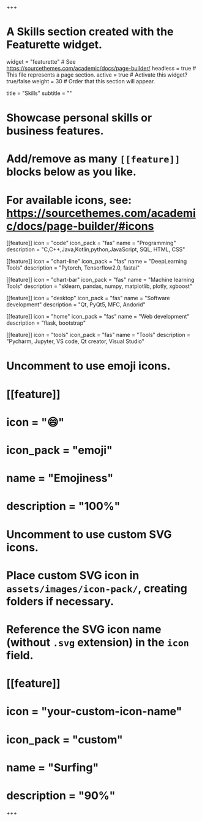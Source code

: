 +++
# A Skills section created with the Featurette widget.
widget = "featurette"  # See https://sourcethemes.com/academic/docs/page-builder/
headless = true  # This file represents a page section.
active = true  # Activate this widget? true/false
weight = 30  # Order that this section will appear.

title = "Skills"
subtitle = ""

# Showcase personal skills or business features.
# 
# Add/remove as many `[[feature]]` blocks below as you like.
# 
# For available icons, see: https://sourcethemes.com/academic/docs/page-builder/#icons

[[feature]]
  icon = "code"
  icon_pack = "fas"
  name = "Programming"
  description = "C,C++,Java,Kotlin,python,JavaScript, SQL, HTML, CSS"
  
[[feature]]
  icon = "chart-line"
  icon_pack = "fas"
  name = "DeepLearning Tools"
  description = "Pytorch, Tensorflow2.0, fastai"  
  
[[feature]]
  icon = "chart-bar"
  icon_pack = "fas"
  name = "Machine learning Tools"
  description = "sklearn, pandas, numpy, matplotlib, plotly, xgboost"

[[feature]]
  icon = "desktop"
  icon_pack = "fas"
  name = "Software development"
  description = "Qt, PyQt5, MFC, Andorid" 
 
[[feature]]
  icon = "home"
  icon_pack = "fas"
  name = "Web development"
  description = "flask, bootstrap" 

[[feature]]
  icon = "tools"
  icon_pack = "fas"
  name = "Tools"
  description = "Pycharm, Jupyter, VS code, Qt creator, Visual Studio" 

# Uncomment to use emoji icons.
# [[feature]]
#  icon = ":smile:"
#  icon_pack = "emoji"
#  name = "Emojiness"
#  description = "100%"  

# Uncomment to use custom SVG icons.
# Place custom SVG icon in `assets/images/icon-pack/`, creating folders if necessary.
# Reference the SVG icon name (without `.svg` extension) in the `icon` field.
# [[feature]]
#  icon = "your-custom-icon-name"
#  icon_pack = "custom"
#  name = "Surfing"
#  description = "90%"

+++
